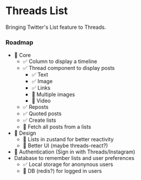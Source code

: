 # Threads List

Bringing Twitter's List feature to Threads.

### Roadmap

- 🚧 Core
  - ✅ Column to display a timeline
  - ✅ Thread component to display posts
    - ✅ Text
    - ✅ Image
    - ✅ Links
    - 🚧 Multiple images
    - 🚧 Video
  - ✅ Reposts
  - ✅ Quoted posts
  - ✅ Create lists
  - 🚧 Fetch all posts from a lists
- 🚧 Design
  - 🚧 Lists in zustand for better reactivity
  - 🚧 Better UI (maybe threads-react?)
- 🔲 Authentication (Sign in with Threads/Instagram)
- Database to remember lists and user preferences
  - ✅ Local storage for anonynous users
  - 🔲 DB (redis?) for logged in users
